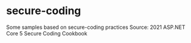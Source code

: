 # secure-coding
Some samples based on secure-coding practices
Source: 2021 ASP.NET Core 5 Secure Coding Cookbook
